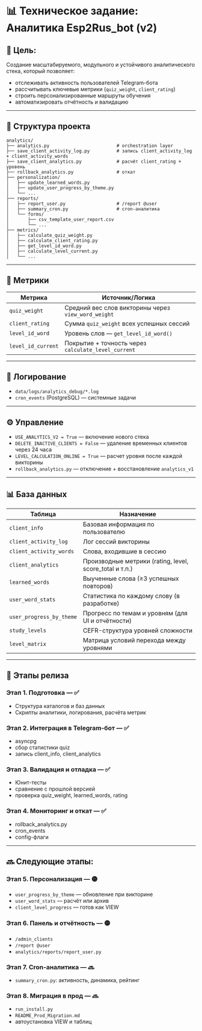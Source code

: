 # 📊 Техническое задание: Аналитика Esp2Rus_bot (v2)

## 🎯 Цель:
Создание масштабируемого, модульного и устойчивого аналитического стека, который позволяет:
- отслеживать активность пользователей Telegram-бота
- рассчитывать ключевые метрики (`quiz_weight`, `client_rating`)
- строить персонализированные маршруты обучения
- автоматизировать отчётность и валидацию

---

## 📁 Структура проекта

```
analytics/
├── analytics.py                         # orchestration layer
├── save_client_activity_log.py          # запись client_activity_log + client_activity_words
├── save_client_analytics.py             # расчёт client_rating + уровень
├── rollback_analytics.py                # откат
├── personalization/
│   ├── update_learned_words.py
│   ├── update_user_progress_by_theme.py
│   └── ...
├── reports/
│   ├── report_user.py                   # /report @user
│   ├── summary_cron.py                  # cron-аналитика
│   └── forms/
│       ├── csv_template_user_report.csv
│       └── ...
├── metrics/
│   ├── calculate_quiz_weight.py
│   ├── calculate_client_rating.py
│   ├── get_level_id_word.py
│   ├── calculate_level_current.py
│   └── ...
```

---

## 📐 Метрики

| Метрика           | Источник/Логика                                     |
|-------------------|-----------------------------------------------------|
| `quiz_weight`     | Средний вес слов викторины через `view_word_weight` |
| `client_rating`   | Сумма `quiz_weight` всех успешных сессий            |
| `level_id_word`   | Уровень слов — `get_level_id_word()`                |
| `level_id_current`| Покрытие + точность через `calculate_level_current`|

---

## 🔁 Логирование

- `data/logs/analytics_debug/*.log`
- `cron_events` (PostgreSQL) — системные задачи

---

## ⚙️ Управление

- `USE_ANALYTICS_V2 = True` — включение нового стека
- `DELETE_INACTIVE_CLIENTS = False` — удаление временных клиентов через 24 часа
- `LEVEL_CALCULATION_ONLINE = True` — расчет уровня после каждой викторины
- `rollback_analytics.py` — отключение + восстановление `analytics_v1`

---

## 📊 База данных

| Таблица                     | Назначение                                              |
|-----------------------------|----------------------------------------------------------|
| `client_info`               | Базовая информация по пользователю                      |
| `client_activity_log`       | Лог сессий викторины                                    |
| `client_activity_words`     | Слова, входившие в сессию                               |
| `client_analytics`          | Производные метрики (rating, level, score_total и т.п.) |
| `learned_words`             | Выученные слова (≥3 успешных повторов)                 |
| `user_word_stats`           | Статистика по каждому слову (в разработке)              |
| `user_progress_by_theme`    | Прогресс по темам и уровням (для UI и отчётности)       |
| `study_levels`              | CEFR-структура уровней сложности                        |
| `level_matrix`              | Матрица условий перехода между уровнями                 |

---

## 📆 Этапы релиза

### Этап 1. Подготовка — ✅
- Структура каталогов и баз данных
- Скрипты аналитики, логирования, расчёта метрик

### Этап 2. Интеграция в Telegram-бот — ✅
- asyncpg
- сбор статистики quiz
- запись client_info, client_analytics

### Этап 3. Валидация и отладка — ✅
- Юнит-тесты
- сравнение с прошлой версией
- проверка quiz_weight, learned_words, rating

### Этап 4. Мониторинг и откат — ✅
- rollback_analytics.py
- cron_events
- config-флаги

---

## 🔜 Следующие этапы:

### Этап 5. Персонализация — 🟡
- `user_progress_by_theme` — обновление при викторине
- `user_word_stats` — расчёт или архив
- `client_level_progress` — готов как VIEW

### Этап 6. Панель и отчётность — 🟡
- `/admin_clients`
- `/report @user`
- `analytics/reports/report_user.py`

### Этап 7. Cron-аналитика — 🔜
- `summary_cron.py`: активность, динамика, рейтинг

### Этап 8. Миграция в прод — 🔜
- `run_install.py`
- `README_Prod_Migration.md`
- автоустановка VIEW и таблиц